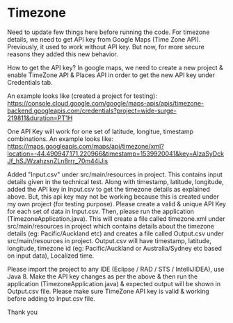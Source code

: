 # Timezone

Need to update few things here before running the code. For timezone details, we need to get API key from Google Maps (Time Zone API). Previously, it used to work without API key. But now, for more secure reasons they added this new behavior. 

How to get the API key?
In google maps, we need to create a new project & enable TimeZone API & Places API in order to get the new API key under Credentials tab. 

An example looks like (created a project for testing): 
https://console.cloud.google.com/google/maps-apis/apis/timezone-backend.googleapis.com/credentials?project=wide-surge-219811&duration=PT1H


One API Key will work for one set of latitude, longitue, timestamp combinations. 
An example looks like:
https://maps.googleapis.com/maps/api/timezone/xml?location=-44.490947,171.220966&timestamp=1539920041&key=AIzaSyDckJf_hSJWzahzsnZLn8rrr_70m44iJis

Added "Input.csv" under src/main/resources in project. This contains input details given in the technical test. Along with timestamp, latitude, longitude, added the API key in Input.csv to get the timezone details as explained above. But, this api key may not be working because this is created under my own project (for testing purpose). Please create a valid & unique API Key for each set of data in Input.csv. Then, please run the application (TimezoneApplication.java). This will create a file called timezone.xml under src/main/resources in project which contains details about the timezone details (eg: Pacific/Auckland etc) and creates a file called Output.csv under src/main/resources in project. Output.csv will have timestamp, latitude, longitude, timezone id (eg: Pacific/Auckland or Australia/Sydney etc based on input data), Localized time. 

Please import the project to any IDE (Eclipse / RAD / STS / IntelliJIDEA), use Java 8. Make the API key changes as per the above & then run the application (TimezoneApplication.java) & expected output will be shown in Output.csv file. Please make sure TimeZone API key is valid & working before adding to Input.csv file.

Thank you
